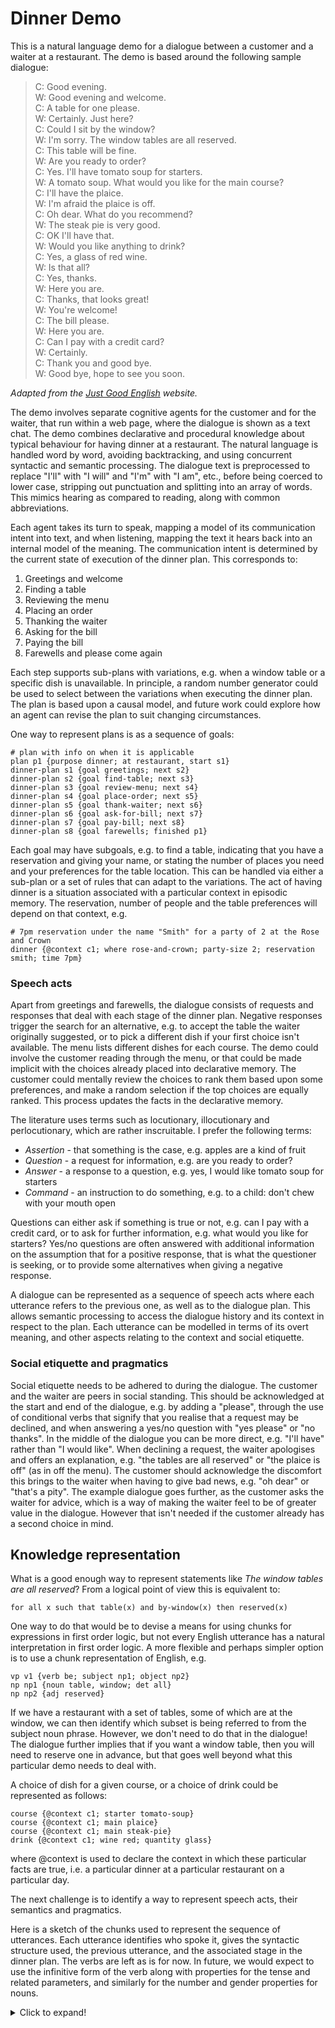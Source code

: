 # Dinner Demo

This is a natural language demo for a dialogue between a customer and a waiter at a restaurant. The demo is based around the following sample dialogue:

<blockquote>
C: Good evening.<br>
W: Good evening and welcome.<br>
C: A table for one please.<br>
W: Certainly. Just here?<br>
C: Could I sit by the window?<br>
W: I'm sorry. The window tables are all reserved.<br>
C: This table will be fine.<br>
W: Are you ready to order?<br>
C: Yes. I'll have tomato soup for starters.<br>
W: A tomato soup. What would you like for the main course?<br>
C: I'll have the plaice.<br>
W: I'm afraid the plaice is off.<br>
C: Oh dear. What do you recommend?<br>
W: The steak pie is very good.<br>
C: OK I'll have that.<br>
W: Would you like anything to drink?<br>
C: Yes, a glass of red wine.<br>
W: Is that all?<br>
C: Yes, thanks.<br>
W: Here you are.<br>
C: Thanks, that looks great!<br>
W: You're welcome!<br>
C: The bill please.<br>
W: Here you are.<br>
C: Can I pay with a credit card?<br>
W: Certainly.<br>
C: Thank you and good bye.<br>
W: Good bye, hope to see you soon.
</blockquote>

*Adapted from the [Just Good English](https://justgoodenglish.com/eating-out/) website.*

The demo involves separate cognitive agents for the customer and for the waiter, that run within a web page, where the dialogue is shown as a text chat. The demo combines declarative and procedural knowledge about typical behaviour for having dinner at a restaurant. The natural language is handled word by word, avoiding backtracking, and using concurrent syntactic and semantic processing. The dialogue text is preprocessed to replace "I'll" with "I will" and "I'm" with "I am", etc., before being coerced to lower case, stripping out punctuation and splitting into an array of words. This mimics hearing as compared to reading, along with common abbreviations.

Each agent takes its turn to speak, mapping a model of its communication intent into text, and when listening, mapping the text it hears back into an internal model of the meaning. The communication intent is determined by the current state of execution of the dinner plan. This corresponds to:

1. Greetings and welcome
2. Finding a table
3. Reviewing the menu
4. Placing an order
5. Thanking the waiter
6. Asking for the bill
7. Paying the bill
8. Farewells and please come again

Each step supports sub-plans with variations, e.g. when a window table or a specific dish is unavailable. In principle, a random number generator could be used to select between the variations when executing the dinner plan. The plan is based upon a causal model, and future work could explore how an agent can revise the plan to suit changing circumstances.

One way to represent plans is as a sequence of goals:

```
# plan with info on when it is applicable
plan p1 {purpose dinner; at restaurant, start s1}
dinner-plan s1 {goal greetings; next s2}
dinner-plan s2 {goal find-table; next s3}
dinner-plan s3 {goal review-menu; next s4}
dinner-plan s4 {goal place-order; next s5}
dinner-plan s5 {goal thank-waiter; next s6}
dinner-plan s6 {goal ask-for-bill; next s7}
dinner-plan s7 {goal pay-bill; next s8}
dinner-plan s8 {goal farewells; finished p1}
```
Each goal may have subgoals, e.g. to find a table, indicating that you have a reservation and giving your name, or stating the number of places you need and your preferences for the table location. This can be handled via either a sub-plan or a set of rules that can adapt to the variations. The act of having dinner is a situation associated with a particular context in episodic memory. The reservation, number of people and the table preferences will depend on that context, e.g.

```
# 7pm reservation under the name "Smith" for a party of 2 at the Rose and Crown
dinner {@context c1; where rose-and-crown; party-size 2; reservation smith; time 7pm}
```

### Speech acts

Apart from greetings and farewells, the dialogue consists of requests and responses that deal with each stage of the dinner plan. Negative responses trigger the search for an alternative, e.g. to accept the table the waiter originally suggested, or to pick a different dish if your first choice isn't available. The menu lists different dishes for each course. The demo could involve the customer reading through the menu, or that could be made implicit with the choices already placed into declarative memory. The customer could mentally review the choices to rank them based upon some preferences, and make a random selection if the top choices are equally ranked. This process updates the facts in the declarative memory.

The literature uses terms such as locutionary, illocutionary and perlocutionary, which are rather inscruitable. I prefer the following terms:

* *Assertion* - that something is the case, e.g. apples are a kind of fruit
* *Question* - a request for information, e.g. are you ready to order?
* *Answer* - a response to a question, e.g. yes, I would like tomato soup for starters
* *Command* - an instruction to do something, e.g. to a child: don't chew with your mouth open

Questions can either ask if something is true or not, e.g. can I pay with a credit card, or to ask for further information, e.g. what would you like for starters? Yes/no questions are often answered with additional information on the assumption that for a positive response, that is what the questioner is seeking, or to provide some alternatives when giving a negative response.

A dialogue can be represented as a sequence of speech acts where each utterance refers to the previous one, as well as to the dialogue plan. This allows semantic processing to access the dialogue history and its context in respect to the plan. Each utterance can be modelled in terms of its overt meaning, and other aspects relating to the context and social etiquette.

### Social etiquette and pragmatics

Social etiquette needs to be adhered to during the dialogue. The customer and the waiter are peers in social standing. This should be acknowledged at the start and end of the dialogue, e.g. by adding a "please", through the use of conditional verbs that signify that you realise that a request may be declined, and when answering a yes/no question with "yes please" or "no thanks". In the middle of the dialogue you can be more direct, e.g. "I'll have" rather than "I would like". When declining a request, the waiter apologises and offers an explanation, e.g. "the tables are all reserved" or "the plaice is off" (as in off the menu). The customer should acknowledge the discomfort this brings to the waiter when having to give bad news, e.g. "oh dear" or "that's a pity". The example dialogue goes further, as the customer asks the waiter for advice, which is a way of making the waiter feel to be of greater value in the dialogue. However that isn't needed if the customer already has a second choice in mind.

## Knowledge representation

What is a good enough way to represent statements like *The window tables are all reserved*?  From a logical point of view this is equivalent to:

```
for all x such that table(x) and by-window(x) then reserved(x)
```

One way to do that would be to devise a means for using chunks for expressions in first order logic, but not every English utterance has a natural interpretation in first order logic. A more flexible and perhaps simpler option is to use a chunk representation of English, e.g.

```
vp v1 {verb be; subject np1; object np2}
np np1 {noun table, window; det all}
np np2 {adj reserved}
```

If we have a restaurant with a set of tables, some of which are at the window, we can then identify which subset is being referred to from the subject noun phrase. However, we don't need to do that in the dialogue!  The dialogue further implies that if you want a window table, then you will need to reserve one in advance, but that goes well beyond what this particular demo needs to deal with.

A choice of dish for a given course, or a choice of drink could be represented as follows:

```
course {@context c1; starter tomato-soup}
course {@context c1; main plaice}
course {@context c1; main steak-pie}
drink {@context c1; wine red; quantity glass}
```

where @context is used to declare the context in which these particular facts are true, i.e. a particular dinner at a particular restaurant on a particular day.

The next challenge is to identify a way to represent speech acts, their semantics and pragmatics.

Here is a sketch of the chunks used to represent the sequence of utterances. Each utterance identifies who spoke it, gives the syntactic structure used, the previous utterance, and the associated stage in the dinner plan. The verbs are left as is for now. In future, we would expect to use the infinitive form of the verb along with properties for the tense and related parameters, and similarly for the number and gender properties for nouns.

<details>
  <summary>Click to expand!</summary>
```
# c: good evening
greeting g1 {who customer; syntax np1; plan s1}
np np1 {adj good; noun evening}

# w: good evening and welcome
greeting g2 {who waiter; syntax c1; prev g1; plan s1}
conj c1 {word and; left np2; right ex1}
np np2 {adj good; noun evening}
excl ex1 {word welcome}

# c: a table for one please
request r1 {who customer; syntax np2; prev g2; plan s2}
np np2 {det a; noun table; for np3}
np np3 {number one; adv please}

# w: certainly (positive response to request)
ack r2 {who waiter; syntax a1; prev r1; plan s2}
ap a1 {word certainly}

# just here (points to nearby table)
response r3 {who waiter; syntax ap1; prev r2; plan s2}
ap ap1 {adv just, here}

# c: could I sit by the window
request r4 {who customer; syntax vp1; prev r3; plan s2}
vp vp1 {verb could, sit; subject np4; by np5}
np np4 {pron i}
np np5 {det the; noun window}

# w: I'm sorry (negative response to request)
nak r5 {who waiter; syntax vp2; prev r4; plan s2}
vp vp2 {verb am; subject np6; object np7}
np np6 {pron i}
np np7 {adj sorry}

# w: the window tables are all reserved (explanation)
response r6 {who waiter; syntax vp3; prev r5; plan s2}
vp vp3 {verb are; subject np8; object np9}
np np8 {det the; noun window, tables}
np np9 {det all; adj reserved}

# c: that table will be fine (the table the waiter pointed to)
response r7 {who customer; syntax vp4; prev r6; plan s2}
vp vp4 {verb will, be; subject np10; object np11}
np np10 {det that; noun table}
np np11 {adj fine}
```
</details>

## Syntactic Processing

Each word is mapped to a word sense and part of speech. In most cases in the demo, this is unambiguous, where the lexicon provides multiple possibilities, a graph algorithm is invoked to find the one that best fits the context.

A shift-reduce parser is used to process the syntactic structure of an utterance. This uses a queue as a working memory, together with functions that deal with common structures, e.g. noun phrases consisting of a determiner, adjectives and nouns. Queue entries are reduced when building the chunks that describe the word dependencies in the utterance. Syntactic Processing goes hand in hand with semantic processing, e.g. resolving the meaning of a noun phrase when it is completed. Verbs may have multiple slots as well as the subject and object. These are filled by prepositional phrases. 

Prepositions can in principle attach to the subject, the verb, the object or another preposition. The syntactic processor identifies potential attachment points for evaluation by the semantic processor via queueing goals that trigger rules to invoke graph algorithms. Each choice is given a score, and the best choice is found asynchronously as the thread for each choice completes and reports back to the syntactic processor.

The semantic interpretation is built incrementally as the utterance is processed, culiminating in queuing a goal to decide what action to take.

## Semantic Processing

This can take two forms: the first is the direct invocation of graph algorithms, e.g. to select the best word sense in the current context. The second is where the rule engine is invoked by queuing a goal. The rules this triggers can access and update declarative knowledge, as well as invoking graph algorithms that are designed for natural language understanding or natural language generation.

## Natural Language Generation

Each cognitive agent will have a communication intent based upon the current state of the dinner plan according to that agent. This intent is mapped progressively into a syntactic structure and then into a sequence of words to be spoken.

## Declarative Knowledge

To model the knowledge some mindmaps were prepared as incomplete illustrations of what needs to be represented.

The following diagram describes some of the concepts needed to express a plan for a restaurant dinner.

![dinner plan](https://www.w3.org/Data/demos/chunks/nlp/dinner/images/dinner-plan.png)

The following diagram describes some of the concepts used in the dialogue between the customer and the waiter,

![dialogies](https://www.w3.org/Data/demos/chunks/nlp/dinner/images/dialogues.png)

The following diagram describes some of the concepts needed to describe choices of drinks:

![drinks](https://www.w3.org/Data/demos/chunks/nlp/dinner/images/drinks.png)

The following diagram describes some of the concepts needed to describe choices of food:

![food](https://www.w3.org/Data/demos/chunks/nlp/dinner/images/food.png)

